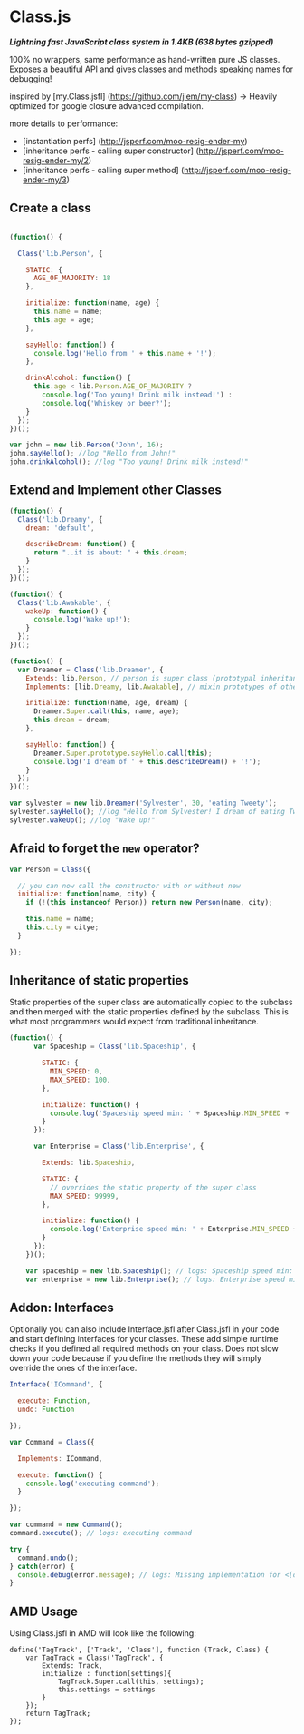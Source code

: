# Class.js

**_Lightning fast JavaScript class system in 1.4KB (638 bytes gzipped)_**

100% no wrappers, same performance as hand-written pure JS classes. Exposes a beautiful API and gives classes and methods speaking names for debugging!

inspired by [my.Class.jsfl] (https://github.com/jiem/my-class) -> Heavily optimized for google closure advanced compilation.

more details to performance:

- [instantiation perfs] (http://jsperf.com/moo-resig-ender-my)
- [inheritance perfs - calling super constructor] (http://jsperf.com/moo-resig-ender-my/2)
- [inheritance perfs - calling super method] (http://jsperf.com/moo-resig-ender-my/3)

## Create a class

```JavaScript

(function() {

  Class('lib.Person', {

    STATIC: {
      AGE_OF_MAJORITY: 18
    },

    initialize: function(name, age) {
      this.name = name;
      this.age = age;
    },

    sayHello: function() {
      console.log('Hello from ' + this.name + '!');
    },

    drinkAlcohol: function() {
      this.age < lib.Person.AGE_OF_MAJORITY ?
        console.log('Too young! Drink milk instead!') :
        console.log('Whiskey or beer?');
    }
  });
})();

var john = new lib.Person('John', 16);
john.sayHello(); //log "Hello from John!"
john.drinkAlcohol(); //log "Too young! Drink milk instead!"
```

## Extend and Implement other Classes

```JavaScript
(function() {
  Class('lib.Dreamy', {
    dream: 'default',

    describeDream: function() {
      return "..it is about: " + this.dream;
    }
  });
})();

(function() {
  Class('lib.Awakable', {
    wakeUp: function() {
      console.log('Wake up!');
    }
  });
})();

(function() {
  var Dreamer = Class('lib.Dreamer', {
    Extends: lib.Person, // person is super class (prototypal inheritance)
    Implements: [lib.Dreamy, lib.Awakable], // mixin prototypes of other classes

    initialize: function(name, age, dream) {
      Dreamer.Super.call(this, name, age);
      this.dream = dream;
    },

    sayHello: function() {
      Dreamer.Super.prototype.sayHello.call(this);
      console.log('I dream of ' + this.describeDream() + '!');
    }
  });
})();

var sylvester = new lib.Dreamer('Sylvester', 30, 'eating Tweety');
sylvester.sayHello(); //log "Hello from Sylvester! I dream of eating Tweety!"
sylvester.wakeUp(); //log "Wake up!"
```

## Afraid to forget the `new` operator?

```JavaScript
var Person = Class({

  // you can now call the constructor with or without new
  initialize: function(name, city) {
    if (!(this instanceof Person)) return new Person(name, city);

    this.name = name;
    this.city = citye;
  }

});
```

## Inheritance of static properties

Static properties of the super class are automatically copied to the subclass and then merged with the static properties defined by the subclass. This is what most programmers would expect from traditional inheritance.

```JavaScript
(function() {
      var Spaceship = Class('lib.Spaceship', {

        STATIC: {
          MIN_SPEED: 0,
          MAX_SPEED: 100,
        },

        initialize: function() {
          console.log('Spaceship speed min: ' + Spaceship.MIN_SPEED + ' max: ' + Spaceship.MAX_SPEED);
        }
      });

      var Enterprise = Class('lib.Enterprise', {

        Extends: lib.Spaceship,

        STATIC: {
          // overrides the static property of the super class
          MAX_SPEED: 99999,
        },

        initialize: function() {
          console.log('Enterprise speed min: ' + Enterprise.MIN_SPEED + ' max: ' + Enterprise.MAX_SPEED);
        }
      });
    })();

    var spaceship = new lib.Spaceship(); // logs: Spaceship speed min: 0 max: 100
    var enterprise = new lib.Enterprise(); // logs: Enterprise speed min: 0 max: 99999
```

## Addon: Interfaces

Optionally you can also include Interface.jsfl after Class.jsfl in your code and start
defining interfaces for your classes. These add simple runtime checks if you defined
all required methods on your class. Does not slow down your code because if you define
the methods they will simply override the ones of the interface.

```JavaScript
Interface('ICommand', {

  execute: Function,
  undo: Function

});

var Command = Class({

  Implements: ICommand,

  execute: function() {
    console.log('executing command');
  }

});

var command = new Command();
command.execute(); // logs: executing command

try {
  command.undo();
} catch(error) {
  console.debug(error.message); // logs: Missing implementation for <[object Object]::undo> required by interface ICommand
}
```

## AMD Usage

Using Class.jsfl in AMD will look like the following:

```
define('TagTrack', ['Track', 'Class'], function (Track, Class) {
    var TagTrack = Class('TagTrack', {
        Extends: Track,
        initialize : function(settings){
            TagTrack.Super.call(this, settings);
            this.settings = settings
        }
    });
    return TagTrack;
});
```

